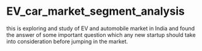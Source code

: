 # EV_car_market_segment_analysis
this is exploring and study of EV and automobile market in India and found the answer of some important question which any new startup should take into consideration before jumping in the market.
